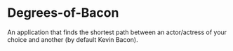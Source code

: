 # Degrees-of-Bacon
An application that finds the shortest path between an actor/actress of your choice and another (by default Kevin Bacon).  
